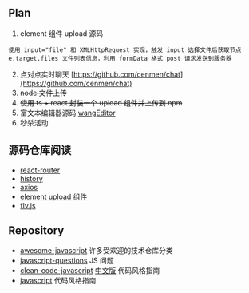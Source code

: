 ## Plan
1. element 组件 upload 源码
  ```
  使用 input="file" 和 XMLHttpRequest 实现，触发 input 选择文件后获取节点 e.target.files 文件列表信息，利用 formData 格式 post 请求发送到服务器
  ```
2. 点对点实时聊天 [https://github.com/cenmen/chat](https://github.com/cenmen/chat)
3. ~~node 文件上传~~
4. ~~使用 ts + react 封装一个 upload 组件并上传到 npm~~
5. 富文本编辑器源码 [wangEditor](https://github.com/wangeditor-team/wangEditor)
6. 秒杀活动

## 源码仓库阅读
 - [react-router](https://github.com/remix-run/react-router)
 - [history](https://github.com/remix-run/history)
 - [axios](https://github.com/axios/axios)
 - [element upload 组件](https://github.com/ElemeFE/element/tree/dev/packages/upload)
 - [flv.js](https://github.com/bilibili/flv.js)

## Repository
 - [awesome-javascript](https://github.com/sorrycc/awesome-javascript)  许多受欢迎的技术仓库分类
 - [javascript-questions](https://github.com/lydiahallie/javascript-questions) JS 问题
 - [clean-code-javascript](https://github.com/ryanmcdermott/clean-code-javascript) [中文版](https://github.com/beginor/clean-code-javascript) 代码风格指南
 - [javascript](https://github.com/airbnb/javascript) 代码风格指南
